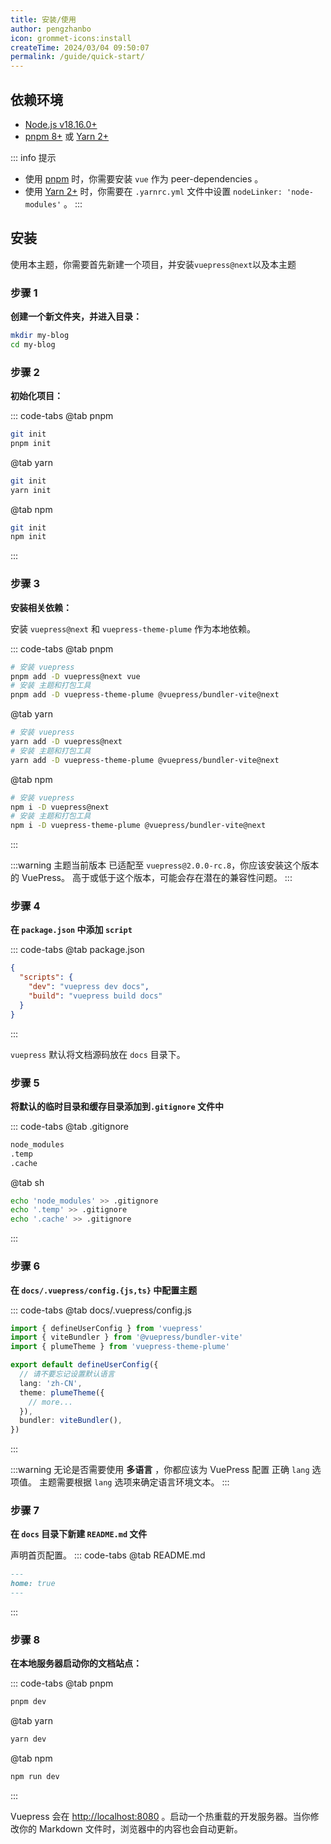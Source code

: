 ```yaml
---
title: 安装/使用
author: pengzhanbo
icon: grommet-icons:install
createTime: 2024/03/04 09:50:07
permalink: /guide/quick-start/
---
```


## 依赖环境

- [Node.js v18.16.0+](https://nodejs.org/)
- [pnpm 8+](https://pnpm.io/zh/) 或 [Yarn 2+](https://yarnpkg.com/)

::: info 提示

- 使用 [pnpm](https://pnpm.io/zh/) 时，你需要安装 `vue` 作为 peer-dependencies 。
- 使用 [Yarn 2+](https://yarnpkg.com/) 时，你需要在 `.yarnrc.yml` 文件中设置 `nodeLinker: 'node-modules'` 。
:::

## 安装

使用本主题，你需要首先新建一个项目，并安装`vuepress@next`以及本主题

### 步骤 1

**创建一个新文件夹，并进入目录：**

``` sh
mkdir my-blog
cd my-blog
```

### 步骤 2

**初始化项目：**

::: code-tabs
@tab pnpm

``` sh
git init
pnpm init
```

@tab yarn

``` sh
git init
yarn init
```

@tab npm

``` sh
git init
npm init
```

:::

### 步骤 3

**安装相关依赖：**

安装 `vuepress@next` 和 `vuepress-theme-plume` 作为本地依赖。

::: code-tabs
@tab pnpm

```sh
# 安装 vuepress
pnpm add -D vuepress@next vue
# 安装 主题和打包工具
pnpm add -D vuepress-theme-plume @vuepress/bundler-vite@next
```

@tab yarn

``` sh
# 安装 vuepress
yarn add -D vuepress@next
# 安装 主题和打包工具
yarn add -D vuepress-theme-plume @vuepress/bundler-vite@next
```

@tab npm

``` sh
# 安装 vuepress
npm i -D vuepress@next
# 安装 主题和打包工具
npm i -D vuepress-theme-plume @vuepress/bundler-vite@next
```

:::

:::warning
主题当前版本 已适配至 `vuepress@2.0.0-rc.8`，你应该安装这个版本的 VuePress。
高于或低于这个版本，可能会存在潜在的兼容性问题。
:::

### 步骤 4

**在 `package.json` 中添加 `script`**

::: code-tabs
@tab package.json

``` json
{
  "scripts": {
    "dev": "vuepress dev docs",
    "build": "vuepress build docs"
  }
}
```

:::

`vuepress` 默认将文档源码放在 `docs` 目录下。

### 步骤 5

**将默认的临时目录和缓存目录添加到`.gitignore` 文件中**

::: code-tabs
@tab .gitignore

``` txt
node_modules
.temp
.cache
```

@tab sh

``` sh
echo 'node_modules' >> .gitignore
echo '.temp' >> .gitignore
echo '.cache' >> .gitignore
```

:::

### 步骤 6

**在 `docs/.vuepress/config.{js,ts}` 中配置主题**

::: code-tabs
@tab docs/.vuepress/config.js

``` ts
import { defineUserConfig } from 'vuepress'
import { viteBundler } from '@vuepress/bundler-vite'
import { plumeTheme } from 'vuepress-theme-plume'

export default defineUserConfig({
  // 请不要忘记设置默认语言
  lang: 'zh-CN',
  theme: plumeTheme({
    // more...
  }),
  bundler: viteBundler(),
})
```

:::

:::warning
无论是否需要使用 **多语言** ，你都应该为 VuePress 配置 正确 `lang` 选项值。
主题需要根据 `lang` 选项来确定语言环境文本。
:::

### 步骤 7

**在 `docs` 目录下新建 `README.md` 文件**

声明首页配置。
::: code-tabs
@tab README.md

``` md
---
home: true
---
```

:::

### 步骤 8

**在本地服务器启动你的文档站点：**

::: code-tabs
@tab pnpm

```sh
pnpm dev
```

@tab yarn

``` sh
yarn dev
```

@tab npm

``` sh
npm run dev
```

:::

Vuepress 会在 [http://localhost:8080](http://localhost:8080) 。启动一个热重载的开发服务器。当你修改你的 Markdown 文件时，浏览器中的内容也会自动更新。

